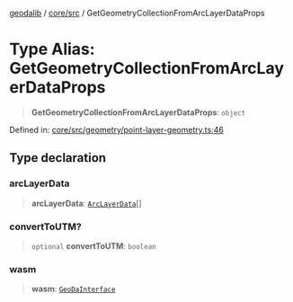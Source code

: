 [geodalib](../../../modules.md) / [core/src](../index.md) / GetGeometryCollectionFromArcLayerDataProps

# Type Alias: GetGeometryCollectionFromArcLayerDataProps

> **GetGeometryCollectionFromArcLayerDataProps**: `object`

Defined in: [core/src/geometry/point-layer-geometry.ts:46](https://github.com/GeoDaCenter/geoda-lib/blob/04471ecd75dbfe13a0a0fbff4b6e7d785ad0f8e7/js/packages/core/src/geometry/point-layer-geometry.ts#L46)

## Type declaration

### arcLayerData

> **arcLayerData**: [`ArcLayerData`](ArcLayerData.md)[]

### convertToUTM?

> `optional` **convertToUTM**: `boolean`

### wasm

> **wasm**: [`GeoDaInterface`](../interfaces/GeoDaInterface.md)
